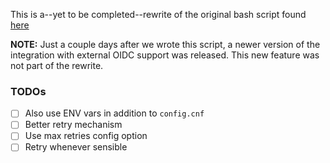 This is a--yet to be completed--rewrite of the original bash script found
[here](https://github.com/nextcloud/integration_openproject/blob/c4295155d162966cfd42bdcee0e9b59762c6bf2b/integration_setup.sh)

**NOTE:** Just a couple days after we wrote this script, a newer version of the
integration with external OIDC support was released. This new feature was not part of the
rewrite.

### TODOs

- [ ] Also use ENV vars in addition to `config.cnf`
- [ ] Better retry mechanism
- [ ] Use max retries config option
- [ ] Retry whenever sensible
